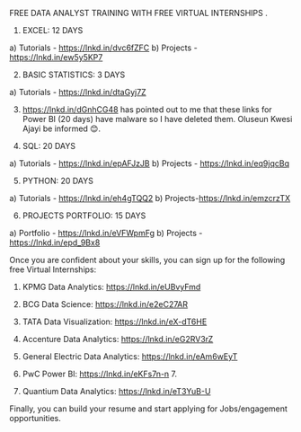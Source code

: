 FREE DATA ANALYST TRAINING WITH FREE VIRTUAL INTERNSHIPS
.

1. EXCEL: 12 DAYS

a) Tutorials - https://lnkd.in/dvc6fZFC
b) Projects - https://lnkd.in/ew5y5KP7

2. BASIC STATISTICS: 3 DAYS

a) Tutorials - https://lnkd.in/dtaGyj7Z

3. https://lnkd.in/dGnhCG48 has pointed out to me that these links for Power BI (20 days) have malware so I have deleted them. Oluseun Kwesi Ajayi be informed 😊.

4. SQL: 20 DAYS

a) Tutorials - https://lnkd.in/epAFJzJB
b) Projects - https://lnkd.in/eq9jqcBq

5. PYTHON: 20 DAYS

a) Tutorials - https://lnkd.in/eh4gTQQ2
b) Projects-https://lnkd.in/emzcrzTX

6. PROJECTS PORTFOLIO: 15 DAYS

a) Portfolio - https://lnkd.in/eVFWpmFg
b) Projects - https://lnkd.in/epd_9Bx8

Once you are confident about your skills, you can sign up for the following free Virtual Internships:

1. KPMG Data Analytics: https://lnkd.in/eUBvyFmd

2. BCG Data Science: https://lnkd.in/e2eC27AR

3. TATA Data Visualization: https://lnkd.in/eX-dT6HE

4. Accenture Data Analytics: https://lnkd.in/eG2RV3rZ

5. General Electric Data Analytics: https://lnkd.in/eAm6wEyT

6. PwC Power BI: https://lnkd.in/eKFs7n-n 7.

7. Quantium Data Analytics: https://lnkd.in/eT3YuB-U

Finally, you can build your resume and start applying for Jobs/engagement opportunities.
